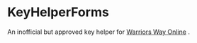 # KeyHelperForms
An inofficial but approved key helper for [Warriors Way Online](http://warriorsway.eu) .
